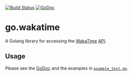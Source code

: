 [![Build Status](https://travis-ci.org/robbiet480/go.wakatime.svg)](https://travis-ci.org/robbiet480/go.wakatime)
[![GoDoc](https://godoc.org/github.com/robbiet480/go.wakatime?status.svg)](https://godoc.org/github.com/robbiet480/go.wakatime)

# go.wakatime
A Golang library for accessing the [WakaTime](https://wakatime.com/) [API](https://wakatime.com/developers).

## Usage
Please see the [GoDoc](https://godoc.org/github.com/robbiet480/go.wakatime) and the examples in [`example_test.go`](example_test.go).
